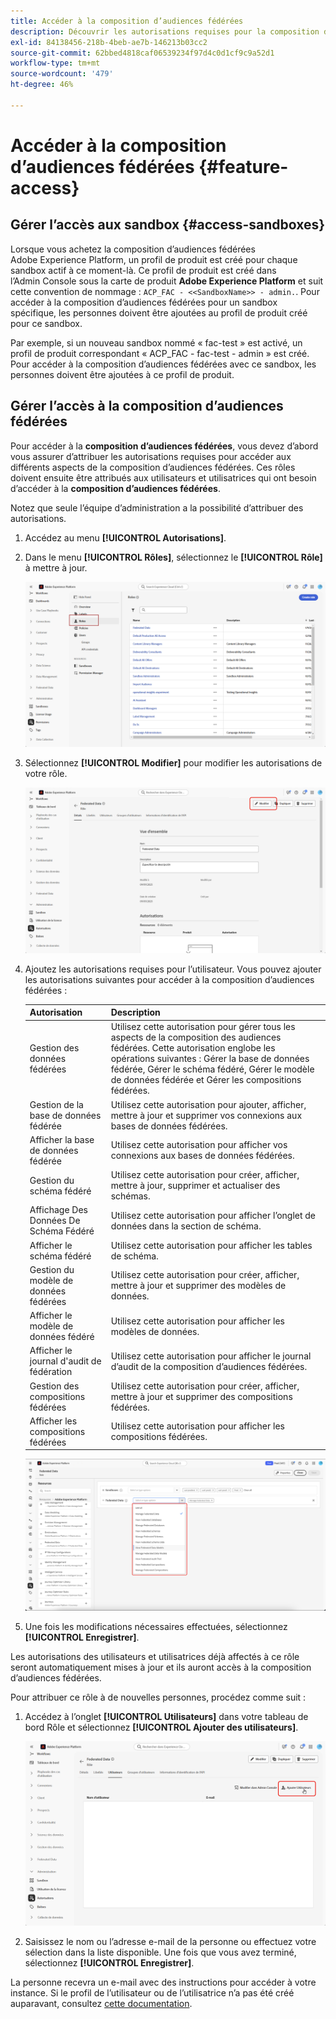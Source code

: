 ```yaml
---
title: Accéder à la composition d’audiences fédérées
description: Découvrir les autorisations requises pour la composition d’audiences fédérées
exl-id: 84138456-218b-4beb-ae7b-146213b03cc2
source-git-commit: 62bbed4818caf06539234f97d4c0d1cf9c9a52d1
workflow-type: tm+mt
source-wordcount: '479'
ht-degree: 46%

---
```


# Accéder à la composition d’audiences fédérées {#feature-access}

## Gérer l’accès aux sandbox {#access-sandboxes}

Lorsque vous achetez la composition d’audiences fédérées Adobe Experience Platform, un profil de produit est créé pour chaque sandbox actif à ce moment-là. Ce profil de produit est créé dans l’Admin Console sous la carte de produit **Adobe Experience Platform** et suit cette convention de nommage : `ACP_FAC - <<SandboxName>> - admin.`. Pour accéder à la composition d’audiences fédérées pour un sandbox spécifique, les personnes doivent être ajoutées au profil de produit créé pour ce sandbox.

Par exemple, si un nouveau sandbox nommé « fac-test » est activé, un profil de produit correspondant « ACP_FAC - fac-test - admin » est créé. Pour accéder à la composition d’audiences fédérées avec ce sandbox, les personnes doivent être ajoutées à ce profil de produit.

## Gérer l’accès à la composition d’audiences fédérées

Pour accéder à la **composition d’audiences fédérées**, vous devez d’abord vous assurer d’attribuer les autorisations requises pour accéder aux différents aspects de la composition d’audiences fédérées. Ces rôles doivent ensuite être attribués aux utilisateurs et utilisatrices qui ont besoin d’accéder à la **composition d’audiences fédérées**.

Notez que seule l’équipe d’administration a la possibilité d’attribuer des autorisations.

1. Accédez au menu **[!UICONTROL Autorisations]**.

1. Dans le menu **[!UICONTROL Rôles]**, sélectionnez le **[!UICONTROL Rôle]** à mettre à jour.

   ![](assets/access_fda_1.png)

1. Sélectionnez **[!UICONTROL Modifier]** pour modifier les autorisations de votre rôle.

   ![](assets/access_fda_2.png)

1. Ajoutez les autorisations requises pour l’utilisateur. Vous pouvez ajouter les autorisations suivantes pour accéder à la composition d’audiences fédérées :

   | Autorisation | Description |
   | ---------- | ----------- |
   | Gestion des données fédérées | Utilisez cette autorisation pour gérer tous les aspects de la composition des audiences fédérées. Cette autorisation englobe les opérations suivantes : Gérer la base de données fédérée, Gérer le schéma fédéré, Gérer le modèle de données fédérée et Gérer les compositions fédérées. |
   | Gestion de la base de données fédérée | Utilisez cette autorisation pour ajouter, afficher, mettre à jour et supprimer vos connexions aux bases de données fédérées. |
   | Afficher la base de données fédérée | Utilisez cette autorisation pour afficher vos connexions aux bases de données fédérées. |
   | Gestion du schéma fédéré | Utilisez cette autorisation pour créer, afficher, mettre à jour, supprimer et actualiser des schémas. |
   | Affichage Des Données De Schéma Fédéré | Utilisez cette autorisation pour afficher l’onglet de données dans la section de schéma. |
   | Afficher le schéma fédéré | Utilisez cette autorisation pour afficher les tables de schéma. |
   | Gestion du modèle de données fédérées | Utilisez cette autorisation pour créer, afficher, mettre à jour et supprimer des modèles de données. |
   | Afficher le modèle de données fédéré | Utilisez cette autorisation pour afficher les modèles de données. |
   | Afficher le journal d&#39;audit de fédération | Utilisez cette autorisation pour afficher le journal d’audit de la composition d’audiences fédérées. |
   | Gestion des compositions fédérées | Utilisez cette autorisation pour créer, afficher, mettre à jour et supprimer des compositions fédérées. |
   | Afficher les compositions fédérées | Utilisez cette autorisation pour afficher les compositions fédérées. |

   ![](assets/permissions.png)

1. Une fois les modifications nécessaires effectuées, sélectionnez **[!UICONTROL Enregistrer]**.

Les autorisations des utilisateurs et utilisatrices déjà affectés à ce rôle seront automatiquement mises à jour et ils auront accès à la composition d’audiences fédérées.

Pour attribuer ce rôle à de nouvelles personnes, procédez comme suit :

1. Accédez à l’onglet **[!UICONTROL Utilisateurs]** dans votre tableau de bord Rôle et sélectionnez **[!UICONTROL Ajouter des utilisateurs]**.

   ![](assets/access_fda_4.png)

1. Saisissez le nom ou l’adresse e-mail de la personne ou effectuez votre sélection dans la liste disponible. Une fois que vous avez terminé, sélectionnez **[!UICONTROL Enregistrer]**.

<!-- Alternatively, you can assign one of the pre-existing roles to the users, depending on what permissions they need. For more information on assigning pre-existing roles to a user, please read the [guide on managing users for a product profile](https://experienceleague.adobe.com/en/docs/experience-platform/access-control/ui/users).

| Role name | Permissions |
| --------- | ----------- |
| FAC Data Managers | <ul><li>Manage Federated Compositions</li><li>View Federated Databases</li><li>View Federated Schemas</li><li>View Federated Schema Data</li><li>View Federated Data Models</li></ul> |
| FAC Composition Managers | <ul><li>Manage Federated Compositions</li></ul> |
| FAC Administrators | <ul><li>Manage Federated Data</li></ul> | -->

La personne recevra un e-mail avec des instructions pour accéder à votre instance. Si le profil de l’utilisateur ou de l’utilisatrice n’a pas été créé auparavant, consultez [cette documentation](https://experienceleague.adobe.com/fr/docs/experience-platform/access-control/abac/permissions-ui/users).
